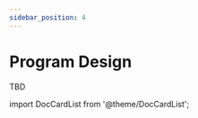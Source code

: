 ```yaml
---
sidebar_position: 4
---
```


# Program Design

TBD

import DocCardList from '@theme/DocCardList';

<DocCardList />
